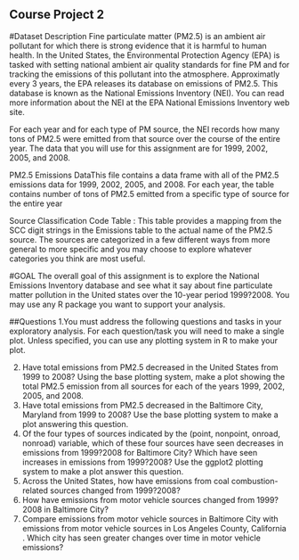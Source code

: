 ## Course Project 2 

#Dataset Description 
Fine particulate matter (PM2.5) is an ambient air pollutant for which there is strong evidence that it is harmful to human health. In the United States, the Environmental Protection Agency (EPA) is tasked with setting national ambient air quality standards for fine PM and for tracking the emissions of this pollutant into the atmosphere. Approximatly every 3 years, the EPA releases its database on emissions of PM2.5. This database is known as the National Emissions Inventory (NEI). You can read more information about the NEI at the EPA National Emissions Inventory web site.

For each year and for each type of PM source, the NEI records how many tons of PM2.5 were emitted from that source over the course of the entire year. The data that you will use for this assignment are for 1999, 2002, 2005, and 2008.


PM2.5 Emissions DataThis file contains a data frame with all of the PM2.5 emissions data for 1999, 2002, 2005, and 2008. For each year, the table contains number of tons of PM2.5 emitted from a specific type of source for the entire year


Source Classification Code Table : This table provides a mapping from the SCC digit strings in the Emissions table to the actual name of the PM2.5 source. The sources are categorized in a few different ways from more general to more specific and you may choose to explore whatever categories you think are most useful. 



#GOAL
The overall goal of this assignment is to explore the National Emissions Inventory database and see what it say about fine particulate matter pollution in the United states over the 10-year period 1999?2008. You may use any R package you want to support your analysis.

##Questions
1.You must address the following questions and tasks in your exploratory analysis. For each question/task you will need to make a single plot. Unless specified, you can use any plotting system in R to make your plot.

2. Have total emissions from PM2.5 decreased in the United States from 1999 to 2008? Using the base plotting system, make a plot showing the total PM2.5 emission from all sources for each of the years 1999, 2002, 2005, and 2008.
3. Have total emissions from PM2.5 decreased in the Baltimore City, Maryland from 1999 to 2008? Use the base plotting system to make a plot answering this question.
4. Of the four types of sources indicated by the (point, nonpoint, onroad, nonroad) variable, which of these four sources have seen decreases in emissions from 1999?2008 for Baltimore City? Which have seen increases in emissions from 1999?2008? Use the ggplot2 plotting system to make a plot answer this question.
5. Across the United States, how have emissions from coal combustion-related sources changed from 1999?2008?
6. How have emissions from motor vehicle sources changed from 1999?2008 in Baltimore City?
7. Compare emissions from motor vehicle sources in Baltimore City with emissions from motor vehicle sources in Los Angeles County, California . Which city has seen greater changes over time in motor vehicle emissions?